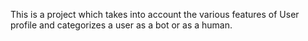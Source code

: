 This is a project which takes into account the various features of User profile and categorizes a user as a bot or as a human.
